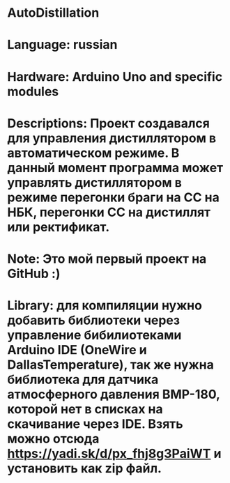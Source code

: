 # AutoDistillation
# Language: russian
# Hardware: Arduino Uno and specific modules
# Descriptions: Проект создавался для управления дистиллятором в автоматическом режиме. В данный момент программа может управлять дистиллятором в режиме перегонки браги на СС на НБК, перегонки СС на дистиллят или ректификат.
# Note: Это мой первый проект на GitHub :)
# Library: для компиляции нужно добавить библиотеки через управление бибилиотеками Arduino IDE (OneWire и DallasTemperature), так же нужна библиотека для датчика атмосферного давления BMP-180, которой нет в списках на скачивание через IDE. Взять можно отсюда https://yadi.sk/d/px_fhj8g3PaiWT и установить как zip файл.